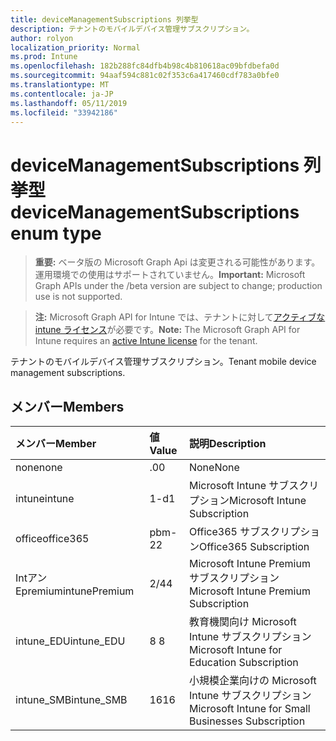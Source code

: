 ```yaml
---
title: deviceManagementSubscriptions 列挙型
description: テナントのモバイルデバイス管理サブスクリプション。
author: rolyon
localization_priority: Normal
ms.prod: Intune
ms.openlocfilehash: 182b288fc84dfb4b98c4b810618ac09bfdbefa0d
ms.sourcegitcommit: 94aaf594c881c02f353c6a417460cdf783a0bfe0
ms.translationtype: MT
ms.contentlocale: ja-JP
ms.lasthandoff: 05/11/2019
ms.locfileid: "33942186"
---
```

# <a name="devicemanagementsubscriptions-enum-type"></a><span data-ttu-id="e9c72-103">deviceManagementSubscriptions 列挙型</span><span class="sxs-lookup"><span data-stu-id="e9c72-103">deviceManagementSubscriptions enum type</span></span>

> <span data-ttu-id="e9c72-104">**重要:** ベータ版の Microsoft Graph Api は変更される可能性があります。運用環境での使用はサポートされていません。</span><span class="sxs-lookup"><span data-stu-id="e9c72-104">**Important:** Microsoft Graph APIs under the /beta version are subject to change; production use is not supported.</span></span>

> <span data-ttu-id="e9c72-105">**注:** Microsoft Graph API for Intune では、テナントに対して[アクティブな intune ライセンス](https://go.microsoft.com/fwlink/?linkid=839381)が必要です。</span><span class="sxs-lookup"><span data-stu-id="e9c72-105">**Note:** The Microsoft Graph API for Intune requires an [active Intune license](https://go.microsoft.com/fwlink/?linkid=839381) for the tenant.</span></span>

<span data-ttu-id="e9c72-106">テナントのモバイルデバイス管理サブスクリプション。</span><span class="sxs-lookup"><span data-stu-id="e9c72-106">Tenant mobile device management subscriptions.</span></span>

## <a name="members"></a><span data-ttu-id="e9c72-107">メンバー</span><span class="sxs-lookup"><span data-stu-id="e9c72-107">Members</span></span>
|<span data-ttu-id="e9c72-108">メンバー</span><span class="sxs-lookup"><span data-stu-id="e9c72-108">Member</span></span>|<span data-ttu-id="e9c72-109">値</span><span class="sxs-lookup"><span data-stu-id="e9c72-109">Value</span></span>|<span data-ttu-id="e9c72-110">説明</span><span class="sxs-lookup"><span data-stu-id="e9c72-110">Description</span></span>|
|:---|:---|:---|
|<span data-ttu-id="e9c72-111">none</span><span class="sxs-lookup"><span data-stu-id="e9c72-111">none</span></span>|<span data-ttu-id="e9c72-112">.0</span><span class="sxs-lookup"><span data-stu-id="e9c72-112">0</span></span>|<span data-ttu-id="e9c72-113">None</span><span class="sxs-lookup"><span data-stu-id="e9c72-113">None</span></span>|
|<span data-ttu-id="e9c72-114">intune</span><span class="sxs-lookup"><span data-stu-id="e9c72-114">intune</span></span>|<span data-ttu-id="e9c72-115">1-d</span><span class="sxs-lookup"><span data-stu-id="e9c72-115">1</span></span>|<span data-ttu-id="e9c72-116">Microsoft Intune サブスクリプション</span><span class="sxs-lookup"><span data-stu-id="e9c72-116">Microsoft Intune Subscription</span></span>|
|<span data-ttu-id="e9c72-117">office</span><span class="sxs-lookup"><span data-stu-id="e9c72-117">office365</span></span>|<span data-ttu-id="e9c72-118">pbm-2</span><span class="sxs-lookup"><span data-stu-id="e9c72-118">2</span></span>|<span data-ttu-id="e9c72-119">Office365 サブスクリプション</span><span class="sxs-lookup"><span data-stu-id="e9c72-119">Office365 Subscription</span></span>|
|<span data-ttu-id="e9c72-120">Intアン Epremium</span><span class="sxs-lookup"><span data-stu-id="e9c72-120">intunePremium</span></span>|<span data-ttu-id="e9c72-121">2/4</span><span class="sxs-lookup"><span data-stu-id="e9c72-121">4</span></span>|<span data-ttu-id="e9c72-122">Microsoft Intune Premium サブスクリプション</span><span class="sxs-lookup"><span data-stu-id="e9c72-122">Microsoft Intune Premium Subscription</span></span>|
|<span data-ttu-id="e9c72-123">intune_EDU</span><span class="sxs-lookup"><span data-stu-id="e9c72-123">intune_EDU</span></span>|<span data-ttu-id="e9c72-124">8 </span><span class="sxs-lookup"><span data-stu-id="e9c72-124">8</span></span>|<span data-ttu-id="e9c72-125">教育機関向け Microsoft Intune サブスクリプション</span><span class="sxs-lookup"><span data-stu-id="e9c72-125">Microsoft Intune for Education Subscription</span></span>|
|<span data-ttu-id="e9c72-126">intune_SMB</span><span class="sxs-lookup"><span data-stu-id="e9c72-126">intune_SMB</span></span>|<span data-ttu-id="e9c72-127">16</span><span class="sxs-lookup"><span data-stu-id="e9c72-127">16</span></span>|<span data-ttu-id="e9c72-128">小規模企業向けの Microsoft Intune サブスクリプション</span><span class="sxs-lookup"><span data-stu-id="e9c72-128">Microsoft Intune for Small Businesses Subscription</span></span>|




